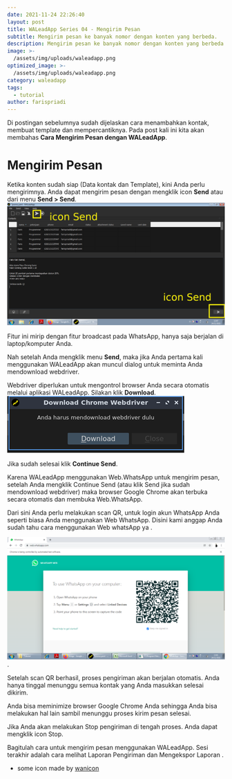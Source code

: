 ```yaml
---
date: 2021-11-24 22:26:40
layout: post
title: WALeadApp Series 04 - Mengirim Pesan
subtitle: Mengirim pesan ke banyak nomor dengan konten yang berbeda.
description: Mengirim pesan ke banyak nomor dengan konten yang berbeda.
image: >-
  /assets/img/uploads/waleadapp.png
optimized_image: >-
  /assets/img/uploads/waleadapp.png
category: waleadapp
tags:
  - tutorial  
author: farispriadi
---
```


Di postingan sebelumnya sudah dijelaskan cara menambahkan kontak, membuat template dan mempercantiknya. Pada post kali ini kita akan membahas **Cara Mengirim Pesan dengan WALeadApp**.

# Mengirim Pesan
Ketika konten sudah siap (Data kontak dan Template), kini Anda perlu mengirimnya. Anda dapat mengirim pesan dengan mengklik icon **Send** atau dari menu **Send > Send**.
![placeholder](/assets/img/uploads/send.png "Icon Send")


Fitur ini mirip dengan fitur broadcast pada WhatsApp, hanya saja berjalan di laptop/komputer Anda. 

Nah setelah Anda mengklik menu **Send**, maka jika Anda pertama kali menggunakan WALeadApp akan muncul dialog untuk meminta Anda mendownload webdriver. 

Webdriver diperlukan untuk mengontrol browser Anda secara otomatis  melalui aplikasi WALeadApp.  Silakan klik **Download**.
![placeholder](/assets/img/uploads/webdriver.png "Download Webdriver")

Jika sudah selesai klik **Continue Send**.

Karena WALeadApp menggunakan Web.WhatsApp untuk mengirim pesan, setelah Anda mengklik Continue Send (atau klik Send jika sudah mendownload webdriver) maka browser Google Chrome akan terbuka secara otomatis dan membuka Web.WhatsApp.

Dari sini Anda perlu melakukan scan QR, untuk login akun WhatsApp Anda seperti biasa Anda menggunakan Web WhatsApp. Disini kami anggap Anda sudah tahu cara menggunakan Web whatsApp ya .

![placeholder](/assets/img/uploads/qr.png "Scan QR").

Setelah scan QR berhasil, proses pengiriman akan berjalan otomatis. Anda hanya tinggal menunggu semua kontak yang Anda masukkan selesai dikirim.

Anda bisa meminimize browser Google Chrome Anda sehingga Anda bisa melakukan hal lain sambil menunggu proses kirim pesan selesai.

Jika Anda akan melakukan Stop pengiriman di tengah proses. Anda dapat mengklik icon Stop.

Bagitulah cara untuk mengirim pesan menggunakan WALeadApp. Sesi terakhir adalah cara melihat Laporan Pengiriman dan Mengekspor Laporan .

- some icon made by <a href="https://www.flaticon.com/authors/wanicon" title="wanicon">wanicon</a> 